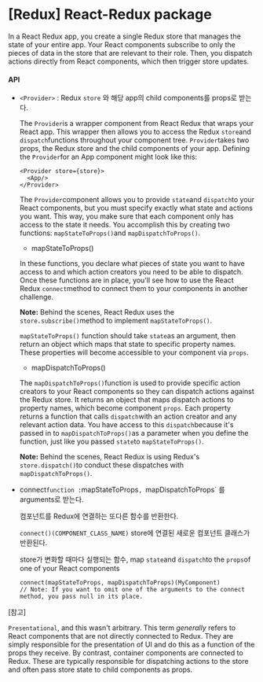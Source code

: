 # [Redux] React-Redux package

In a React Redux app, you create a single Redux store that manages the state of your entire app. Your React components subscribe to only the pieces of data in the store that are relevant to their role. Then, you dispatch actions directly from React components, which then trigger store updates.



#### API

* `<Provider>` : Redux `store` 와 해당 app의 child components를 props로 받는다.

  The `Provider`is a wrapper component from React Redux that wraps your React app. This wrapper then allows you to access the Redux `store`and `dispatch`functions throughout your component tree. `Provider`takes two props, the Redux store and the child components of your app. Defining the `Provider`for an App component might look like this:

  ```react
  <Provider store={store}>
    <App/>
  </Provider>
  ```



  The `Provider`component allows you to provide `state`and `dispatch`to your React components, but you must specify exactly what state and actions you want. This way, you make sure that each component only has access to the state it needs. You accomplish this by creating two functions: `mapStateToProps()`and `mapDispatchToProps()`.



  * mapStateToProps()

  In these functions, you declare what pieces of state you want to have access to and which action creators you need to be able to dispatch. Once these functions are in place, you'll see how to use the React Redux `connect`method to connect them to your components in another challenge.

  **Note:** Behind the scenes, React Redux uses the `store.subscribe()`method to implement `mapStateToProps()`.

   `mapStateToProps()` function should take `state`as an argument, then return an object which maps that state to specific property names. These properties will become accessible to your component via `props`.



  * mapDispatchToProps()

  The `mapDispatchToProps()`function is used to provide specific action creators to your React components so they can dispatch actions against the Redux store. It returns an object that maps dispatch actions to property names, which become component `props`. Each property returns a function that calls `dispatch`with an action creator and any relevant action data. You have access to this `dispatch`because it's passed in to `mapDispatchToProps()`as a parameter when you define the function, just like you passed `state`to `mapStateToProps()`. 

  **Note:** Behind the scenes, React Redux is using Redux's `store.dispatch()`to conduct these dispatches with `mapDispatchToProps()`. 



* connect` function : `mapStateToProps`, `mapDispatchToProps` 를 arguments로 받는다.

  컴포넌트를 Redux에 연결하는 또다른 함수를 반환한다.

  `connect()(COMPONENT_CLASS_NAME)` store에 연결된 새로운 컴포넌트 클래스가 반환된다.

  store가 변화할 때마다 실행되는 함수, map `state`and `dispatch`to the `props`of one of your React components

  ```react
  connect(mapStateToProps, mapDispatchToProps)(MyComponent)
  // Note: If you want to omit one of the arguments to the connect method, you pass null in its place.
  ```


[참고]

`Presentational`, and this wasn't arbitrary. This term *generally* refers to React components that are not directly connected to Redux. They are simply responsible for the presentation of UI and do this as a function of the props they receive. By contrast, container components are connected to Redux. These are typically responsible for dispatching actions to the store and often pass store state to child components as props.